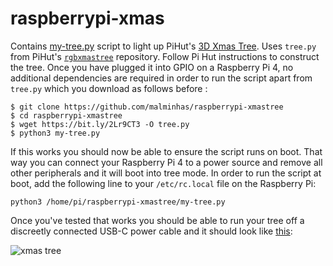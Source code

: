 # raspberrypi-xmas


Contains [my-tree.py](my-tree.py) script to light up PiHut's [3D Xmas Tree](https://thepihut.com/products/3d-xmas-tree-for-raspberry-pi).  Uses `tree.py` from PiHut's [`rgbxmastree`](https://github.com/ThePiHut/rgbxmastree) repository.  Follow Pi Hut instructions to construct the tree.  Once you have plugged it into GPIO on a Raspberry Pi 4, no additional dependencies are required in order to run the script apart from `tree.py` which you download as follows before :
```
$ git clone https://github.com/malminhas/raspberrypi-xmastree
$ cd raspberrypi-xmastree
$ wget https://bit.ly/2Lr9CT3 -O tree.py
$ python3 my-tree.py 
```
If this works you should now be able to ensure the script runs on boot.  That way you can connect your Raspberry Pi 4 to a power source and remove all other peripherals and it will boot into tree mode.  In order to run the script at boot, add the following line to your `/etc/rc.local` file on the Raspberry Pi:
```
python3 /home/pi/raspberrypi-xmastree/my-tree.py
```
Once you've tested that works you should be able to run your tree off a discreetly connected USB-C power cable and it should look like [this](https://media2.giphy.com/media/1Q0XQeQE6fUTOgdEQn/giphy.gif?cid=790b761151d2a971a18df841f08595c8b9b9747719aaa76e&rid=giphy.gif&ct=g):


![xmas tree](https://media.giphy.com/media/1Q0XQeQE6fUTOgdEQn/giphy-downsized.gif)
